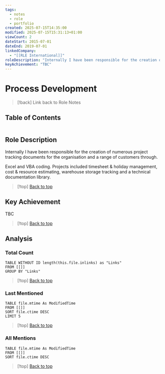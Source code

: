 ```yaml
---
tags:
  - notes
  - role
  - portfolio
created: 2025-07-15T14:35:00
modified: 2025-07-15T15:31:13+01:00
viewCount: 2
dateStart: 2015-07-01
dateEnd: 2019-07-01
linkedCompany:
  - "[[RLE International]]"
roleDescription: "Internally I have been responsible for the creation of numerous project\ntracking documents for the organisation and a range of customers through.\n<span class=\"theme-link\">Excel</span> and <span class=\"theme-link\">VBA</span> coding. Projects included timesheet & holiday\nmanagement, cost & resource estimating, warehouse storage tracking and\na technical documentation library."
keyAchievement: "TBC"
---
```

# Process Development

> [!back] Link back to <span class="theme-link">Role Notes</span>

## Table of Contents
```table-of-contents
```

## Role Description

Internally I have been responsible for the creation of numerous project
tracking documents for the organisation and a range of customers through.

<span class="theme-link">Excel</span> and <span class="theme-link">VBA</span> coding. Projects included timesheet & holiday
management, cost & resource estimating, warehouse storage tracking and
a technical documentation library.

>[!top] [Back to top](#Table%20of%20Contents)

## Key Achievement

TBC

>[!top] [Back to top](#Table%20of%20Contents)

## Analysis

### Total Count

```dataview
TABLE WITHOUT ID length(this.file.inlinks) as "Links"
FROM [[]]
GROUP BY "Links"
```

>[!top] [Back to top](#Table%20of%20Contents)

### Last Mentioned

```dataview
TABLE file.mtime As ModifiedTime
FROM [[]]
SORT file.ctime DESC
LIMIT 5
```

>[!top] [Back to top](#Table%20of%20Contents)

### All Mentions

```dataview
TABLE file.mtime As ModifiedTime
FROM [[]]
SORT file.ctime DESC
```

>[!top] [Back to top](#Table%20of%20Contents)